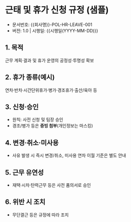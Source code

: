 # 근태 및 휴가 신청 규정 (샘플)

- 문서번호: {{회사명}}-POL-HR-LEAVE-001
- 버전: 1.0 | 시행일: {{시행일(YYYY-MM-DD)}}

## 1. 목적
근무 계획·결과 및 휴가 운영의 공정성·투명성 확보

## 2. 휴가 종류(예시)
연차·반차·시간단위휴가·병가·경조휴가·출산/육아 등

## 3. 신청·승인
- 원칙: 사전 신청 및 팀장 승인
- 경조/병가 등은 **증빙 첨부**(개인정보는 마스킹)

## 4. 변경·취소·미사용
- 사유 발생 시 즉시 변경/취소, 미사용 연차 이월 기준은 별도 안내

## 5. 근무 유연성
- 재택·시차·탄력근무 등은 사전 품의서로 승인

## 6. 위반 시 조치
- 무단결근 등은 규정에 따라 조치

